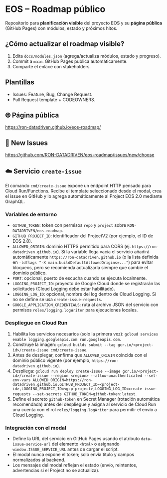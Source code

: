 # EOS – Roadmap público

Repositorio para **planificación visible** del proyecto EOS y su **página pública** (GitHub Pages) con módulos, estado y próximos hitos.

## ¿Cómo actualizar el roadmap visible?
1. Edita `docs/modules.json` (agrega/actualiza módulos, estado y progreso).
2. Commit a `main`. GitHub Pages publica automáticamente.
3. Comparte el enlace con stakeholders.

## Plantillas
- Issues: Feature, Bug, Change Request.
- Pull Request template + CODEOWNERS.

## 🌐 Página pública
https://ron-datadriven.github.io/eos-roadmap/

## 🔧 New Issues
https://github.com/RON-DATADRIVEN/eos-roadmap/issues/new/choose

## ☁️ Servicio `create-issue`
El comando `cmd/create-issue` expone un endpoint HTTP pensado para Cloud Run/Functions. Recibe el template seleccionado desde el modal, crea el issue en GitHub y lo agrega automáticamente al Project EOS 2.0 mediante GraphQL.

### Variables de entorno
- `GITHUB_TOKEN`: token con permisos `repo` y `project` sobre `RON-DATADRIVEN/eos-roadmap`.
- `GITHUB_PROJECT_ID`: identificador del ProjectV2 (por ejemplo, el ID de EOS 2.0).
- `ALLOWED_ORIGIN`: dominio HTTPS permitido para CORS (ej. `https://ron-datadriven.github.io`). Si la variable llega vacía el servicio
  añadirá automáticamente `https://ron-datadriven.github.io` (o la lista definida en `-ldflags "-X main.buildDefaultAllowedOrigins=..."`)
  para evitar bloqueos, pero se recomienda actualizarla siempre que cambie el dominio público.
- `PORT`: opcional, puerto de escucha cuando se ejecuta localmente.
- `LOGGING_PROJECT_ID`: proyecto de Google Cloud donde se registrarán las solicitudes (Cloud Logging debe estar habilitado).
- `LOGGING_LOG_ID`: opcional, nombre del log dentro de Cloud Logging. Si no se define se usa `create-issue-requests`.
- `GOOGLE_APPLICATION_CREDENTIALS`: ruta al archivo JSON del servicio con permisos `roles/logging.logWriter` para ejecuciones locales.

### Despliegue en Cloud Run
1. Habilita los servicios necesarios (solo la primera vez): `gcloud services enable logging.googleapis.com run.googleapis.com`.
2. Construye la imagen: `gcloud builds submit --tag gcr.io/<project-id>/create-issue cmd/create-issue`.
3. Antes de desplegar, confirma que `ALLOWED_ORIGIN` coincida con el dominio público vigente (por ejemplo, `https://ron-datadriven.github.io`).
4. Despliega: `gcloud run deploy create-issue --image gcr.io/<project-id>/create-issue --region <region> --allow-unauthenticated --set-env-vars ALLOWED_ORIGIN=https://ron-datadriven.github.io,GITHUB_PROJECT_ID=<project-id>,LOGGING_PROJECT_ID=<gcp-project>,LOGGING_LOG_ID=create-issue-requests --set-secrets GITHUB_TOKEN=github-token:latest`.
5. Define el secreto `github-token` en Secret Manager (rotación automática recomendada) antes del despliegue y asigna al servicio de Cloud Run una cuenta con el rol `roles/logging.logWriter` para permitir el envío a Cloud Logging.

### Integración con el modal
- Define la URL del servicio en GitHub Pages usando el atributo `data-issue-service-url` del elemento `<html>` o asignando `window.ISSUE_SERVICE_URL` antes de cargar el script.
- El modal nunca expone el token; solo envía título y campos normalizados al backend.
- Los mensajes del modal reflejan el estado (envío, reintentos, advertencias si el Project no se actualiza).

